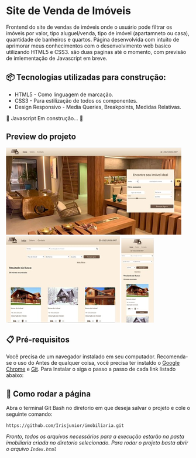 
# Site de Venda de Imóveis

Frontend do site de vendas de imóveis onde o usuário pode filtrar os imóveis por valor, tipo  aluguel/venda, tipo de imóvel (apartamneto ou casa), quantidade de banheiros e quartos. Página desenvolvida com intuito de aprimorar meus conhecimentos com o desenvolvimento web basico utilizando HTML5 e CSS3. são duas paginas até o momento, com previsão de imlementação de Javascript em breve.


## 📦 Tecnologias utilizadas para construção:

- HTML5 -  Como linguagem de marcação.
- CSS3  -  Para estilização de todos os componentes.  
- Design Responsivo - Media Queries, Breakpoints, Medidas Relativas.

 🚧  Javascript  Em construção...  🚧

##  Preview do projeto 

![](./print/75%menor-home.jpg)
![](./print/Captura%20de%20tela%202021-04-20%20221214%20(1).jpg)
![](./print/mobile-exemplo.jpg)

## 📋 Pré-requisitos
Você precisa de um navegador instalado em seu computador. Recomenda-se o uso do 
Antes de qualquer coisa, você precisa ter instaldo o [Google Chrome](https://www.google.com/intl/pt-BR/chrome) e [Git](https://git-scm.com/downloads). Para Instalar o siga o passo a passo de cada link listado abaixo:


## 🔧 Como rodar a página

Abra o terminal Git Bash no diretorio em que deseja salvar o projeto e cole o seguinte comando:
 
```
https://github.com/Irisjunior/imobiliaria.git
```


*Pronto, todos os arquivos necessários para a execução estarão na pasta imobiliaria criada no diretorio selecionado. Para rodar o projeto basta abrir o arquivo `Index.html`*   <br/>



